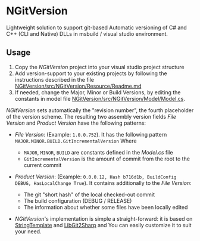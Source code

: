 NGitVersion
===========

Lightweight solution to support git-based Automatic versioning of C# and C++ (CLI and Native) DLLs in msbuild / visual studio environment.

Usage
-----
1. Copy the *NGitVersion* project into your visual studio project structure
2. Add version-support to your existing projects by following the instructions described in the file [NGitVersion/src/NGitVersion/Resource/Readme.md](https://github.com/jeromerg/NGitVersion/blob/master/src/NGitVersion/Resource/Readme.md)
3. If needed, change the Major, Minor or Build Versions, by editing the constants in model file [NGitVersion/src/NGitVersion/Model/Model.cs](https://github.com/jeromerg/NGitVersion/blob/master/src/NGitVersion/Model/Model.cs).

*NGitVersion* sets automatically the "revision number", the fourth placeholder of the version scheme.
The resulting two assembly version fields *File Version* and *Product Version* have the following patterns:
- *File Version*: (Example: `1.0.0.752`). It has the following pattern `MAJOR.MINOR.BUILD.GitIncrementalVersion`
Where 
    - `MAJOR`, `MINOR`, `BUILD` are constants defined in the *Model.cs* file
    - `GitIncrementalVersion` is the amount of commit from the root to the current commit
- *Product Version*: (Example: `0.0.0.12, Hash b716d1b, BuildConfig DEBUG, HasLocalChange True`). It contains additionally to the *File Version*:
    - The git "short hash" of the local checked-out commit 
    - The build configuration (DEBUG / RELEASE)
    - The information about whether some files have been locally edited
  

- *NGitVersion*'s implementation is simple a straight-forward: it is based on [StringTemplate](https://github.com/antlr/stringtemplate4) and [LibGit2Sharp](https://github.com/libgit2/libgit2sharp) and  You can easily customize it to suit your need.
